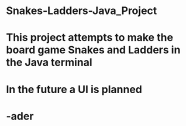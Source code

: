 # Snakes-Ladders-Java_Project
# This project attempts to make the board game Snakes and Ladders in the Java terminal
# In the future a UI is planned
# -ader
